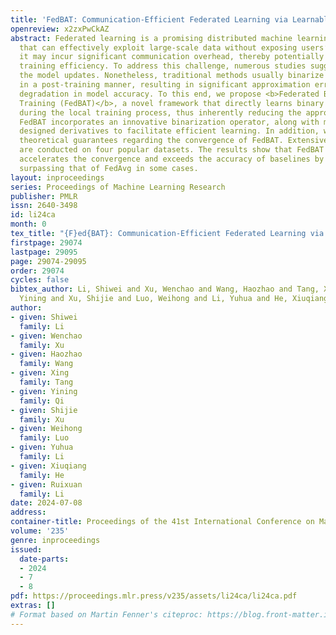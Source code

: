 ```yaml
---
title: 'FedBAT: Communication-Efficient Federated Learning via Learnable Binarization'
openreview: x2zxPwCkAZ
abstract: Federated learning is a promising distributed machine learning paradigm
  that can effectively exploit large-scale data without exposing users’ privacy. However,
  it may incur significant communication overhead, thereby potentially impairing the
  training efficiency. To address this challenge, numerous studies suggest binarizing
  the model updates. Nonetheless, traditional methods usually binarize model updates
  in a post-training manner, resulting in significant approximation errors and consequent
  degradation in model accuracy. To this end, we propose <b>Federated Binarization-Aware
  Training (FedBAT)</b>, a novel framework that directly learns binary model updates
  during the local training process, thus inherently reducing the approximation errors.
  FedBAT incorporates an innovative binarization operator, along with meticulously
  designed derivatives to facilitate efficient learning. In addition, we establish
  theoretical guarantees regarding the convergence of FedBAT. Extensive experiments
  are conducted on four popular datasets. The results show that FedBAT significantly
  accelerates the convergence and exceeds the accuracy of baselines by up to 9%, even
  surpassing that of FedAvg in some cases.
layout: inproceedings
series: Proceedings of Machine Learning Research
publisher: PMLR
issn: 2640-3498
id: li24ca
month: 0
tex_title: "{F}ed{BAT}: Communication-Efficient Federated Learning via Learnable Binarization"
firstpage: 29074
lastpage: 29095
page: 29074-29095
order: 29074
cycles: false
bibtex_author: Li, Shiwei and Xu, Wenchao and Wang, Haozhao and Tang, Xing and Qi,
  Yining and Xu, Shijie and Luo, Weihong and Li, Yuhua and He, Xiuqiang and Li, Ruixuan
author:
- given: Shiwei
  family: Li
- given: Wenchao
  family: Xu
- given: Haozhao
  family: Wang
- given: Xing
  family: Tang
- given: Yining
  family: Qi
- given: Shijie
  family: Xu
- given: Weihong
  family: Luo
- given: Yuhua
  family: Li
- given: Xiuqiang
  family: He
- given: Ruixuan
  family: Li
date: 2024-07-08
address:
container-title: Proceedings of the 41st International Conference on Machine Learning
volume: '235'
genre: inproceedings
issued:
  date-parts:
  - 2024
  - 7
  - 8
pdf: https://proceedings.mlr.press/v235/assets/li24ca/li24ca.pdf
extras: []
# Format based on Martin Fenner's citeproc: https://blog.front-matter.io/posts/citeproc-yaml-for-bibliographies/
---
```

